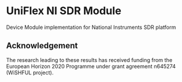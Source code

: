 UniFlex NI SDR Module
============================

Device Module implementation for National Instruments SDR platform

## Acknowledgement

The research leading to these results has received funding from the European
Horizon 2020 Programme under grant agreement n645274 (WiSHFUL project).

